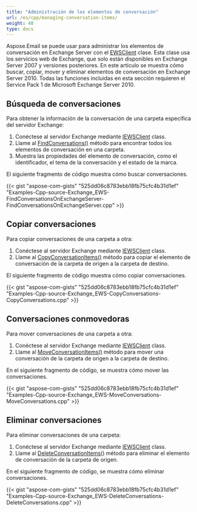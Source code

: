 ```yaml
---
title: "Administración de los elementos de conversación"
url: /es/cpp/managing-conversation-items/
weight: 40
type: docs
---
```


Aspose.Email se puede usar para administrar los elementos de conversación en Exchange Server con el [EWSClient](https://apireference.aspose.com/email/cpp/class/aspose.email.clients.exchange.web_service.e_w_s_client) clase. Esta clase usa los servicios web de Exchange, que solo están disponibles en Exchange Server 2007 y versiones posteriores. En este artículo se muestra cómo buscar, copiar, mover y eliminar elementos de conversación en Exchange Server 2010. Todas las funciones incluidas en esta sección requieren el Service Pack 1 de Microsoft Exchange Server 2010.
##  **Búsqueda de conversaciones**
Para obtener la información de la conversación de una carpeta específica del servidor Exchange:

1. Conéctese al servidor Exchange mediante [IEWSClient](https://apireference.aspose.com/email/cpp/class/aspose.email.clients.exchange.web_service.i_e_w_s_client) class.
1. Llame al [FindConversations()](https://apireference.aspose.com/email/cpp/class/aspose.email.clients.exchange.web_service.i_e_w_s_client) método para encontrar todos los elementos de conversación en una carpeta.
1. Muestra las propiedades del elemento de conversación, como el identificador, el tema de la conversación y el estado de la marca.

El siguiente fragmento de código muestra cómo buscar conversaciones.



{{< gist "aspose-com-gists" "525dd06c8783ebb18fb75cfc4b31d1ef" "Examples-Cpp-source-Exchange_EWS-FindConversationsOnExchangeServer-FindConversationsOnExchangeServer.cpp" >}}
##  **Copiar conversaciones**
Para copiar conversaciones de una carpeta a otra:

1. Conéctese al servidor Exchange mediante [IEWSClient](https://apireference.aspose.com/email/cpp/class/aspose.email.clients.exchange.web_service.i_e_w_s_client) class.
1. Llame al [CopyConversationItems()](https://apireference.aspose.com/email/cpp/class/aspose.email.clients.exchange.web_service.i_e_w_s_client) método para copiar el elemento de conversación de la carpeta de origen a la carpeta de destino.

El siguiente fragmento de código muestra cómo copiar conversaciones.



{{< gist "aspose-com-gists" "525dd06c8783ebb18fb75cfc4b31d1ef" "Examples-Cpp-source-Exchange_EWS-CopyConversations-CopyConversations.cpp" >}}
##  **Conversaciones conmovedoras**
Para mover conversaciones de una carpeta a otra:

1. Conéctese al servidor Exchange mediante [IEWSClient](https://apireference.aspose.com/email/cpp/class/aspose.email.clients.exchange.web_service.i_e_w_s_client) class.
1. Llame al [MoveConversationItems()](https://apireference.aspose.com/email/cpp/class/aspose.email.clients.exchange.web_service.i_e_w_s_client) método para mover una conversación de la carpeta de origen a la carpeta de destino.

En el siguiente fragmento de código, se muestra cómo mover las conversaciones.



{{< gist "aspose-com-gists" "525dd06c8783ebb18fb75cfc4b31d1ef" "Examples-Cpp-source-Exchange_EWS-MoveConversations-MoveConversations.cpp" >}}
##  **Eliminar conversaciones**
Para eliminar conversaciones de una carpeta:

1. Conéctese al servidor Exchange mediante [IEWSClient](https://apireference.aspose.com/email/cpp/class/aspose.email.clients.exchange.web_service.i_e_w_s_client) class.
1. Llame al [DeleteConversationItems()](https://apireference.aspose.com/email/cpp/class/aspose.email.clients.exchange.web_service.i_e_w_s_client) método para eliminar el elemento de conversación de la carpeta de origen.

En el siguiente fragmento de código, se muestra cómo eliminar conversaciones.



{{< gist "aspose-com-gists" "525dd06c8783ebb18fb75cfc4b31d1ef" "Examples-Cpp-source-Exchange_EWS-DeleteConversations-DeleteConversations.cpp" >}}
